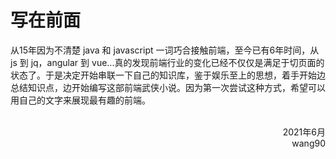 # 写在前面

从15年因为不清楚 java 和 javascript 一词巧合接触前端，至今已有6年时间，从 js 到 jq，angular 到 vue...真的发现前端行业的变化已经不仅仅是满足于切页面的状态了。于是决定开始串联一下自己的知识库，鉴于娱乐至上的思想，着手开始边总结知识点，边开始编写这部前端武侠小说。因为第一次尝试这种方式，希望可以用自己的文字来展现最有趣的前端。
<br>
<br>
<p align="right">2021年6月
<br/>wang90
</p>
